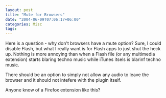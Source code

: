 ```yaml
---
layout: post
title: "Mute for Browsers"
date: "2004-06-09T07:06:17+06:00"
categories: Misc 
tags: 
---
```


Here is a question - why don't browsers have a mute option? Sure, I could disable Flash, but what I really want is for Flash apps to just shut the heck up. Nothing is more annoying than when a Flash file (or any multimedia extension) starts blaring techno music while iTunes itsels is blarinf techno music. 

There should be an option to simply not allow any audio to leave the browser and it should not intefere with the plugin itself.

Anyone know of a Firefox extension like this?